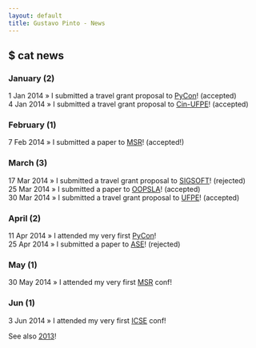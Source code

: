 ```yaml
---
layout: default
title: Gustavo Pinto - News
---
```


## $ cat news

### January (2)
1 Jan 2014 » I submitted a travel grant proposal to <a href="https://us.pycon.org/2014/">PyCon</a>! (accepted)<br />
4 Jan 2014 » I submitted a travel grant proposal to <a href="http://www.cin.ufpe.br">Cin-UFPE</a>! (accepted)<br />


### February (1)
7 Feb 2014 » I submitted a paper to <a href="http://msrconf.org">MSR</a>! (accepted!)<br />


### March (3)
17 Mar 2014 » I submitted a travel grant proposal to <a href="www.sigsoft.org/CAPS/#grad">SIGSOFT</a>! (rejected)<br />
25 Mar 2014 » I submitted a paper to <a href="2014.splashcon.org/track/oopsla2014">OOPSLA</a>! (accepted)<br />
30 Mar 2014 » I submitted a travel grant proposal to <a href="http://www.ufpe.br">UFPE</a>! (accepted)<br />

### April (2)
11 Apr 2014 » I attended my very first <a href="http://www.sigsoft.org/CAPS/#grad">PyCon</a>! <br />
25 Apr 2014 » I submitted a paper to <a href="http://ase2014.org">ASE</a>! (rejected) <br />


### May (1)
30 May 2014 » I attended my very first <a href="http://msrconf.org">MSR</a> conf! <br />


### Jun (1)
3 Jun 2014 » I attended my very first <a href="http://icse2014.acm.org">ICSE</a> conf! <br />

See also <a href="2013.html">2013</a>!
